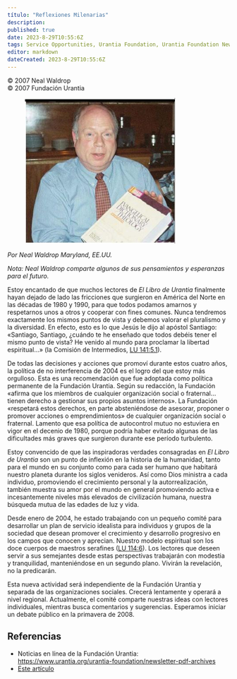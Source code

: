 ```yaml
---
título: "Reflexiones Milenarias"
description: 
published: true
date: 2023-8-29T10:55:6Z
tags: Service Opportunities, Urantia Foundation, Urantia Foundation News Online, article
editor: markdown
dateCreated: 2023-8-29T10:55:6Z
---
```


<p class="v-card tema v-sheet--gris claro aclarar-3 px-2">© 2007 Neal Waldrop<br>© 2007 Fundación Urantia</p>


<figure id="Figure_1" class="image urantiapedia image-style-align-right">
<img src="/image/article/UF_News_Online/2007_12/030.jpg">
</figure>

_Por Neal Waldrop Maryland, EE.UU._

_Nota: Neal Waldrop comparte algunos de sus pensamientos y esperanzas para el futuro._

Estoy encantado de que muchos lectores de _El Libro de Urantia_ finalmente hayan dejado de lado las fricciones que surgieron en América del Norte en las décadas de 1980 y 1990, para que todos podamos amarnos y respetarnos unos a otros y cooperar con fines comunes. Nunca tendremos exactamente los mismos puntos de vista y debemos valorar el pluralismo y la diversidad. En efecto, esto es lo que Jesús le dijo al apóstol Santiago: «Santiago, Santiago, ¿cuándo te he enseñado que todos debéis tener el mismo punto de vista? He venido al mundo para proclamar la libertad espiritual…» (la Comisión de Intermedios, <a id="a21_610"></a>[LU 141:5.1](/es/The_Urantia_Book/141#p5_1)).

De todas las decisiones y acciones que promoví durante estos cuatro años, la política de no interferencia de 2004 es el logro del que estoy más orgulloso. Esta es una recomendación que fue adoptada como política permanente de la Fundación Urantia. Según su redacción, la Fundación «afirma que los miembros de cualquier organización social o fraternal... tienen derecho a gestionar sus propios asuntos internos». La Fundación «respetará estos derechos, en parte absteniéndose de asesorar, proponer o promover acciones o emprendimientos» de cualquier organización social o fraternal. Lamento que esa política de autocontrol mutuo no estuviera en vigor en el decenio de 1980, porque podría haber evitado algunas de las dificultades más graves que surgieron durante ese período turbulento.

Estoy convencido de que las inspiradoras verdades consagradas en _El Libro de Urantia_ son un punto de inflexión en la historia de la humanidad, tanto para el mundo en su conjunto como para cada ser humano que habitará nuestro planeta durante los siglos venideros. Así como Dios ministra a cada individuo, promoviendo el crecimiento personal y la autorrealización, también muestra su amor por el mundo en general promoviendo activa e incesantemente niveles más elevados de civilización humana, nuestra búsqueda mutua de las edades de luz y vida.



Desde enero de 2004, he estado trabajando con un pequeño comité para desarrollar un plan de servicio idealista para individuos y grupos de la sociedad que desean promover el crecimiento y desarrollo progresivo en los campos que conocen y aprecian. Nuestro modelo espiritual son los doce cuerpos de maestros serafines (<a id="a29_318"></a>[LU 114:6](/es/The_Urantia_Book/114#p6)). Los lectores que deseen servir a sus semejantes desde estas perspectivas trabajarán con modestia y tranquilidad, manteniéndose en un segundo plano. Vivirán la revelación, no la predicarán.

Esta nueva actividad será independiente de la Fundación Urantia y separada de las organizaciones sociales. Crecerá lentamente y operará a nivel regional. Actualmente, el comité comparte nuestras ideas con lectores individuales, mientras busca comentarios y sugerencias. Esperamos iniciar un debate público en la primavera de 2008.


## Referencias

- Noticias en línea de la Fundación Urantia: https://www.urantia.org/urantia-foundation/newsletter-pdf-archives
- [Este artículo](https://www.urantia.org/news/2007-12/millennial-reflections)


